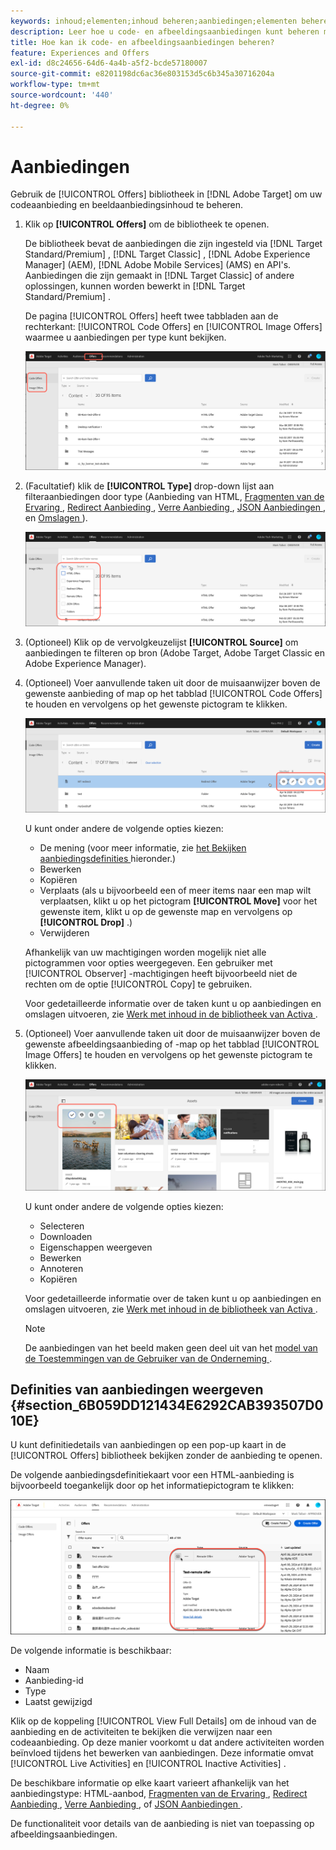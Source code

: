 ```yaml
---
keywords: inhoud;elementen;inhoud beheren;aanbiedingen;elementen beheren;selectiemodus openen;selectiemodus
description: Leer hoe u code- en afbeeldingsaanbiedingen kunt beheren met de bibliotheek Aanbiedingen in Adobe Target.
title: Hoe kan ik code- en afbeeldingsaanbiedingen beheren?
feature: Experiences and Offers
exl-id: d8c24656-64d6-4a4b-a5f2-bcde57180007
source-git-commit: e8201198dc6ac36e803153d5c6b345a30716204a
workflow-type: tm+mt
source-wordcount: '440'
ht-degree: 0%

---
```


# Aanbiedingen

Gebruik de [!UICONTROL Offers] bibliotheek in [!DNL Adobe Target] om uw codeaanbieding en beeldaanbiedingsinhoud te beheren.

1. Klik op **[!UICONTROL Offers]** om de bibliotheek te openen.

   De bibliotheek bevat de aanbiedingen die zijn ingesteld via [!DNL Target Standard/Premium] , [!DNL Target Classic] , [!DNL Adobe Experience Manager] (AEM), [!DNL Adobe Mobile Services] (AMS) en API&#39;s. Aanbiedingen die zijn gemaakt in [!DNL Target Classic] of andere oplossingen, kunnen worden bewerkt in [!DNL Target Standard/Premium] .

   De pagina [!UICONTROL Offers] heeft twee tabbladen aan de rechterkant: [!UICONTROL Code Offers] en [!UICONTROL Image Offers] waarmee u aanbiedingen per type kunt bekijken.

   ![ pagina die van Aanbiedingen de Aanbiedingen van de Code en de lusjes van de Aanbiedingen van het Beeld tonen ](/help/main/c-experiences/c-manage-content/assets/offers-page.png)

1. (Facultatief) klik de **[!UICONTROL Type]** drop-down lijst aan filteraanbiedingen door type (Aanbieding van HTML, [ Fragmenten van de Ervaring ](/help/main/c-experiences/c-manage-content/aem-experience-fragments.md), [ Redirect Aanbieding ](/help/main/c-experiences/c-manage-content/offer-redirect.md), [ Verre Aanbieding ](/help/main/c-experiences/c-manage-content/about-remote-offers.md), [ JSON Aanbiedingen ](/help/main/c-experiences/c-manage-content/create-json-offer.md), en [ Omslagen ](/help/main/c-experiences/c-manage-content/create-content-folder.md)).

   ![ aanbiedingen_filter beeld ](assets/offers_filter.png)

1. (Optioneel) Klik op de vervolgkeuzelijst **[!UICONTROL Source]** om aanbiedingen te filteren op bron (Adobe Target, Adobe Target Classic en Adobe Experience Manager).

1. (Optioneel) Voer aanvullende taken uit door de muisaanwijzer boven de gewenste aanbieding of map op het tabblad [!UICONTROL Code Offers] te houden en vervolgens op het gewenste pictogram te klikken.

   ![ de opties van Codeaanbiedingen ](assets/offer-picker-large.png)

   U kunt onder andere de volgende opties kiezen:

   * De mening (voor meer informatie, zie [ het Bekijken aanbiedingsdefinities ](#section_6B059DD121434E6292CAB393507D010E) hieronder.)
   * Bewerken
   * Kopiëren
   * Verplaats (als u bijvoorbeeld een of meer items naar een map wilt verplaatsen, klikt u op het pictogram **[!UICONTROL Move]** voor het gewenste item, klikt u op de gewenste map en vervolgens op **[!UICONTROL Drop]** .)
   * Verwijderen

   Afhankelijk van uw machtigingen worden mogelijk niet alle pictogrammen voor opties weergegeven. Een gebruiker met [!UICONTROL Observer] -machtigingen heeft bijvoorbeeld niet de rechten om de optie [!UICONTROL Copy] te gebruiken.

   Voor gedetailleerde informatie over de taken kunt u op aanbiedingen en omslagen uitvoeren, zie [ Werk met inhoud in de bibliotheek van Activa ](/help/main/c-experiences/c-manage-content/assets-working.md).

1. (Optioneel) Voer aanvullende taken uit door de muisaanwijzer boven de gewenste afbeeldingsaanbieding of -map op het tabblad [!UICONTROL Image Offers] te houden en vervolgens op het gewenste pictogram te klikken.

   ![ de opties van de Aanbiedingen van het Beeld ](/help/main/c-experiences/c-manage-content/assets/image-offers-icons.png)

   U kunt onder andere de volgende opties kiezen:

   * Selecteren
   * Downloaden
   * Eigenschappen weergeven
   * Bewerken
   * Annoteren
   * Kopiëren

   Voor gedetailleerde informatie over de taken kunt u op aanbiedingen en omslagen uitvoeren, zie [ Werk met inhoud in de bibliotheek van Activa ](/help/main/c-experiences/c-manage-content/assets-working.md).

   >[!NOTE]
   >
   >De aanbiedingen van het beeld maken geen deel uit van het [ model van de Toestemmingen van de Gebruiker van de Onderneming ](/help/main/administrating-target/c-user-management/property-channel/property-channel.md).


## Definities van aanbiedingen weergeven {#section_6B059DD121434E6292CAB393507D010E}

U kunt definitiedetails van aanbiedingen op een pop-up kaart in de [!UICONTROL Offers] bibliotheek bekijken zonder de aanbieding te openen.

De volgende aanbiedingsdefinitiekaart voor een HTML-aanbieding is bijvoorbeeld toegankelijk door op het informatiepictogram te klikken:

![ aanbieding-kaart-html beeld ](assets/offer-card-html-new.png)

De volgende informatie is beschikbaar:

* Naam
* Aanbieding-id
* Type
* Laatst gewijzigd

Klik op de koppeling [!UICONTROL View Full Details] om de inhoud van de aanbieding en de activiteiten te bekijken die verwijzen naar een codeaanbieding. Op deze manier voorkomt u dat andere activiteiten worden beïnvloed tijdens het bewerken van aanbiedingen. Deze informatie omvat [!UICONTROL Live Activities] en [!UICONTROL Inactive Activities] .

De beschikbare informatie op elke kaart varieert afhankelijk van het aanbiedingstype: HTML-aanbod, [ Fragmenten van de Ervaring ](/help/main/c-experiences/c-manage-content/aem-experience-fragments.md), [ Redirect Aanbieding ](/help/main/c-experiences/c-manage-content/offer-redirect.md), [ Verre Aanbieding ](/help/main/c-experiences/c-manage-content/about-remote-offers.md), of [ JSON Aanbiedingen ](/help/main/c-experiences/c-manage-content/create-json-offer.md).

De functionaliteit voor details van de aanbieding is niet van toepassing op afbeeldingsaanbiedingen.

<!--

## Training video: The Content Repository ![Overview badge](/help/main/assets/overview.png)

This video includes information about managing offers.

* Connection between the [Experience Cloud Asset Library](https://experienceleague.adobe.com/docs/core-services/interface/assets/creative-cloud.html) and the Target Content Library 
* Custom HTML Offers 
* Custom HTML Offer in the [!UICONTROL Visual Experience Composer]

>[!VIDEO](https://video.tv.adobe.com/v/17387)

-->

